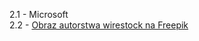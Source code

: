 2.1 - Microsoft<br>
2.2 - <a href="https://pl.freepik.com/darmowe-zdjecie/pole-pokryte-czerwonymi-makami-otoczone-gorami-w-sloncu_10074778.htm#fromView=search&page=1&position=4&uuid=2a9b2562-ff46-42d8-82a3-5dcf74a09bae&query=poland+nature">Obraz autorstwa wirestock na Freepik</a>
